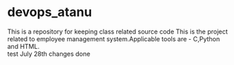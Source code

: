 # devops_atanu
This is a repository for keeping class related source code 
This is the project related to employee management system.Applicable tools are - C,Python and HTML.  
test
July 28th changes done
